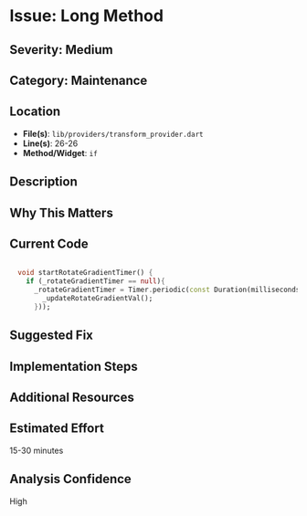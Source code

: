 # Issue: Long Method

## Severity: Medium

## Category: Maintenance

## Location
- **File(s)**: `lib/providers/transform_provider.dart`
- **Line(s)**: 26-26
- **Method/Widget**: `if`

## Description


## Why This Matters


## Current Code
```dart

  void startRotateGradientTimer() {
    if (_rotateGradientTimer == null){
      _rotateGradientTimer = Timer.periodic(const Duration(milliseconds: 100), ((Timer t) {
        _updateRotateGradientVal();
      }));
```

## Suggested Fix


## Implementation Steps


## Additional Resources


## Estimated Effort
15-30 minutes

## Analysis Confidence
High
